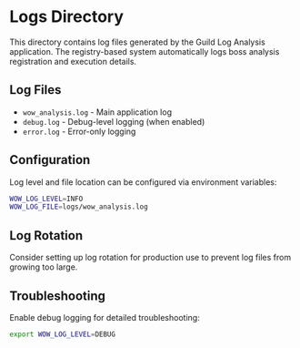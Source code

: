 # Logs Directory

This directory contains log files generated by the Guild Log Analysis application. The registry-based system automatically logs boss analysis registration and execution details.

## Log Files

- `wow_analysis.log` - Main application log
- `debug.log` - Debug-level logging (when enabled)
- `error.log` - Error-only logging

## Configuration

Log level and file location can be configured via environment variables:

```bash
WOW_LOG_LEVEL=INFO
WOW_LOG_FILE=logs/wow_analysis.log
```

## Log Rotation

Consider setting up log rotation for production use to prevent log files from growing too large.

## Troubleshooting

Enable debug logging for detailed troubleshooting:

```bash
export WOW_LOG_LEVEL=DEBUG
```

